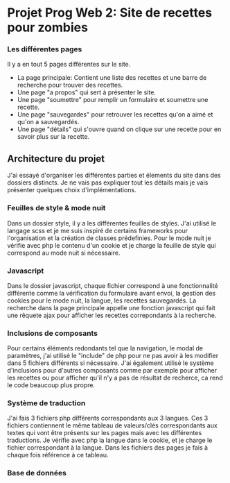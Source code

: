 # Projet Prog Web 2: Site de recettes pour zombies

### Les différentes pages

Il y a en tout 5 pages différentes sur le site.

- La page principale: Contient une liste des recettes et une barre de recherche pour trouver des recettes.
- Une page "a propos" qui sert à présenter le site.
- Une page "soumettre" pour remplir un formulaire et soumettre une recette.
- Une page "sauvegardes" pour retrouver les recettes qu'on a aimé et qu'on a sauvegardés.
- Une page "détails" qui s'ouvre quand on clique sur une recette pour en savoir plus sur la recette.

## Architecture du projet

J'ai essayé d'organiser les différentes parties et élements du site dans des dossiers distincts. Je ne vais pas expliquer tout les détails mais je vais présenter quelques choix d'implémentations.

### Feuilles de style & mode nuit

Dans un dossier style, il y a les différentes feuilles de styles. J'ai utilisé le langage scss et je me suis inspiré de certains frameworks pour l'organisation et la création de classes prédefinies. Pour le mode nuit je vérifie avec php le contenu d'un cookie et je charge la feuille de style qui correspond au mode nuit si nécessaire.

### Javascript

Dans le dossier javascript, chaque fichier correspond à une fonctionnalité différente comme la vérification du formulaire avant envoi, la gestion des cookies pour le mode nuit, la langue, les recettes sauvegardés. La recherche dans la page principale appelle une fonction javascript qui fait une rêquete ajax pour afficher les recettes correpondants à la recherche.

### Inclusions de composants

Pour certains éléments redondants tel que la navigation, le modal de paramètres, j'ai utilisé le "include" de php pour ne pas avoir à les modifier dans 5 fichiers différents si nécessaire. J'ai également utilisé le système d'inclusions pour d'autres composants comme par exemple pour afficher les recettes ou pour afficher qu'il n'y a pas de résultat de recherce, ca rend le code beaucoup plus propre.

### Système de traduction

J'ai fais 3 fichiers php différents correspondants aux 3 langues. Ces 3 fichiers contiennent le même tableau de valeurs/clés correspondants aux textes qui vont être présents sur les pages mais avec les différentes traductions. Je vérifie avec php la langue dans le cookie, et je charge le fichier correspondant à la langue. Dans les fichiers des pages je fais à chaque fois référence à ce tableau.

### Base de données
